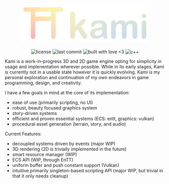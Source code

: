 <p align="center">
  <img alt="Kami Logo" src="assets/kami_logo_banner_gradient.svg" style="width: 80%">   
</p>

<p align="center" style="height: 21px">
  <img align="middle" alt="license" src="https://img.shields.io/github/license/SwampPear/kami.svg">
  <img align="middle" alt="last commit" src="https://img.shields.io/github/last-commit/SwampPear/kami.svg">
  <img align="middle" style="height: 21px" alt="built with love <3" src="http://ForTheBadge.com/images/badges/built-with-love.svg">
  <img align="middle" alt="c++" src="https://img.shields.io/badge/c++-%2300599C.svg?style=for-the-badge logo=c%2B%2B&logoColor=white">
</p>

Kami is a work-in-progress 3D and 2D game engine opting for simplicity in usage and implenentation wherever possible.
While in its early stages, Kami is currently not in a usable state however it is quickly evolving. 
Kami is my personal exploration and continuation of my own endeavors in game programming, design, and creativity.

I have a few goals in mind at the core of its implementation:

- ease of use (primarily scripting, no UI)
- robust, beauty focused graphics system
- story-driven systems
- efficient and proven essential systems (ECS: entt, graphics: vulkan)
- procedural asset generation (terrain, story, and audio)

Current Features:
- decoupled systems driven by events (major WIP)
- 3D rendering (2D is trivially implemented in the future)
- smart resource manager (WIP)
- ECS API (WIP, through EnTT)
- uniform buffer and push constant support (Vulkan)
- intuitive primarily singleton-based scripting API (major WIP, but trivial in that it only needs cleanup)
